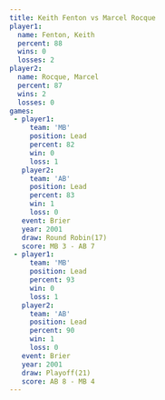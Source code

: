 ```yaml
---
title: Keith Fenton vs Marcel Rocque
player1:              
  name: Fenton, Keith 
  percent: 88         
  wins: 0             
  losses: 2           
player2:              
  name: Rocque, Marcel
  percent: 87         
  wins: 2             
  losses: 0           
games:
 - player1:        
     team: 'MB'    
     position: Lead
     percent: 82   
     win: 0        
     loss: 1       
   player2:        
     team: 'AB'    
     position: Lead
     percent: 83   
     win: 1        
     loss: 0       
   event: Brier         
   year: 2001           
   draw: Round Robin(17)
   score: MB 3 - AB 7   
 - player1:        
     team: 'MB'    
     position: Lead
     percent: 93   
     win: 0        
     loss: 1       
   player2:        
     team: 'AB'    
     position: Lead
     percent: 90   
     win: 1        
     loss: 0       
   event: Brier      
   year: 2001        
   draw: Playoff(21) 
   score: AB 8 - MB 4
---
```

